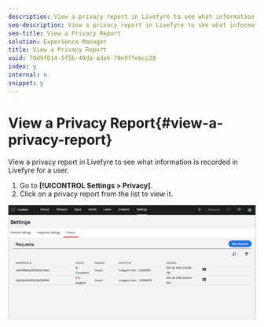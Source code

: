 ```yaml
---
description: View a privacy report in Livefyre to see what information is recorded in Livefyre for a user.
seo-description: View a privacy report in Livefyre to see what information is recorded in Livefyre for a user.
seo-title: View a Privacy Report
solution: Experience Manager
title: View a Privacy Report
uuid: 70d9f614-5f5b-40da-ada6-78e9ffebcc28
index: y
internal: n
snippet: y
---
```


# View a Privacy Report{#view-a-privacy-report}

View a privacy report in Livefyre to see what information is recorded in Livefyre for a user.

1. Go to **[!UICONTROL Settings > Privacy]**.
1. Click on a privacy report from the list to view it.

![](assets/privacypage5.png)

